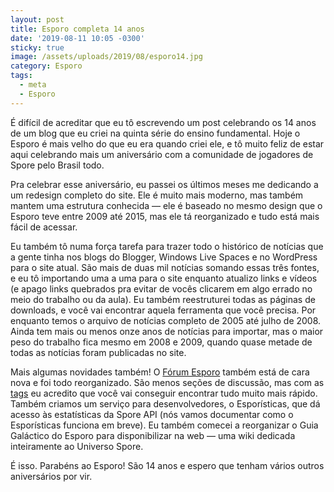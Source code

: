 ```yaml
---
layout: post
title: Esporo completa 14 anos
date: '2019-08-11 10:05 -0300'
sticky: true
image: /assets/uploads/2019/08/esporo14.jpg
category: Esporo
tags:
  - meta
  - Esporo
---
```


É difícil de acreditar que eu tô escrevendo um post celebrando os 14 anos de um blog que eu criei na quinta série do ensino fundamental. Hoje o Esporo é mais velho do que eu era quando criei ele, e tô muito feliz de estar aqui celebrando mais um aniversário com a comunidade de jogadores de Spore pelo Brasil todo.

Pra celebrar esse aniversário, eu passei os últimos meses me dedicando a um redesign completo do site. Ele é muito mais moderno, mas também mantem uma estrutura conhecida — ele é baseado no mesmo design que o Esporo teve entre 2009 até 2015, mas ele tá reorganizado e tudo está mais fácil de acessar.

Eu também tô numa força tarefa para trazer todo o histórico de notícias que a gente tinha nos blogs do Blogger, Windows Live Spaces e no WordPress para o site atual. São mais de duas mil notícias somando essas três fontes, e eu tô importando uma a uma para o site enquanto atualizo links e vídeos (e apago links quebrados pra evitar de vocês clicarem em algo errado no meio do trabalho ou da aula). Eu também reestruturei todas as páginas de downloads, e você vai encontrar aquela ferramenta que você precisa. Por enquanto temos o arquivo de notícias completo de 2005 até julho de 2008. Ainda tem mais ou menos onze anos de notícias para importar, mas o maior peso do trabalho fica mesmo em 2008 e 2009, quando quase metade de todas as notícias foram publicadas no site.

Mais algumas novidades também! O [Fórum Esporo](https://forum.esporo.net/) também está de cara nova e foi todo reorganizado. São menos seções de discussão, mas com as [tags](https://forum.esporo.net/tags) eu acredito que você vai conseguir encontrar tudo muito mais rápido. Também criamos um serviço para desenvolvedores, o Esporísticas, que dá acesso às estatísticas da Spore API (nós vamos documentar como o Esporísticas funciona em breve). Eu também comecei a reorganizar o Guia Galáctico do Esporo para disponibilizar na web — uma wiki dedicada inteiramente ao Universo Spore.

É isso. Parabéns ao Esporo! São 14 anos e espero que tenham vários outros aniversários por vir.